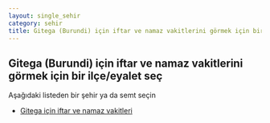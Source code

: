 ```yaml
---
layout: single_sehir
category: sehir
title: Gitega (Burundi) için iftar ve namaz vakitlerini görmek için bir ilçe/eyalet seç
---
```



## Gitega (Burundi) için iftar ve namaz vakitlerini görmek için bir ilçe/eyalet seç

Aşağıdaki listeden bir şehir ya da semt seçin


* [Gitega için iftar ve namaz vakitleri](/iftar.html?sehir=Gitega&ulke=Burundi&state=Gitega)
